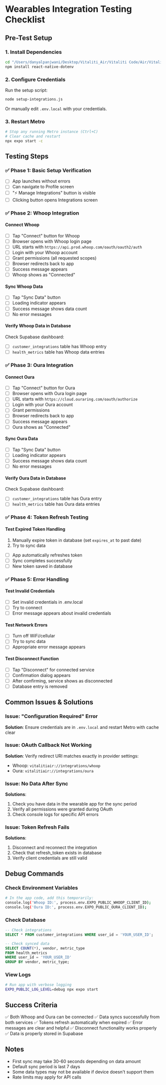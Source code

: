 # Wearables Integration Testing Checklist

## Pre-Test Setup

### 1. Install Dependencies
```bash
cd "/Users/danyalpanjwani/Desktop/Vitaliti_Air/Vitaliti Code/Air/Vitaliti-Air-App"
npm install react-native-dotenv
```

### 2. Configure Credentials
Run the setup script:
```bash
node setup-integrations.js
```
Or manually edit `.env.local` with your credentials.

### 3. Restart Metro
```bash
# Stop any running Metro instance (Ctrl+C)
# Clear cache and restart
npx expo start -c
```

## Testing Steps

### ✅ Phase 1: Basic Setup Verification

- [ ] App launches without errors
- [ ] Can navigate to Profile screen
- [ ] "⚡ Manage Integrations" button is visible
- [ ] Clicking button opens Integrations screen

### ✅ Phase 2: Whoop Integration

#### Connect Whoop
- [ ] Tap "Connect" button for Whoop
- [ ] Browser opens with Whoop login page
- [ ] URL starts with `https://api.prod.whoop.com/oauth/oauth2/auth`
- [ ] Login with your Whoop account
- [ ] Grant permissions (all requested scopes)
- [ ] Browser redirects back to app
- [ ] Success message appears
- [ ] Whoop shows as "Connected"

#### Sync Whoop Data
- [ ] Tap "Sync Data" button
- [ ] Loading indicator appears
- [ ] Success message shows data count
- [ ] No error messages

#### Verify Whoop Data in Database
Check Supabase dashboard:
- [ ] `customer_integrations` table has Whoop entry
- [ ] `health_metrics` table has Whoop data entries

### ✅ Phase 3: Oura Integration

#### Connect Oura
- [ ] Tap "Connect" button for Oura
- [ ] Browser opens with Oura login page
- [ ] URL starts with `https://cloud.ouraring.com/oauth/authorize`
- [ ] Login with your Oura account
- [ ] Grant permissions
- [ ] Browser redirects back to app
- [ ] Success message appears
- [ ] Oura shows as "Connected"

#### Sync Oura Data
- [ ] Tap "Sync Data" button
- [ ] Loading indicator appears
- [ ] Success message shows data count
- [ ] No error messages

#### Verify Oura Data in Database
Check Supabase dashboard:
- [ ] `customer_integrations` table has Oura entry
- [ ] `health_metrics` table has Oura data entries

### ✅ Phase 4: Token Refresh Testing

#### Test Expired Token Handling
1. Manually expire token in database (set `expires_at` to past date)
2. Try to sync data
- [ ] App automatically refreshes token
- [ ] Sync completes successfully
- [ ] New token saved in database

### ✅ Phase 5: Error Handling

#### Test Invalid Credentials
- [ ] Set invalid credentials in .env.local
- [ ] Try to connect
- [ ] Error message appears about invalid credentials

#### Test Network Errors
- [ ] Turn off WiFi/cellular
- [ ] Try to sync data
- [ ] Appropriate error message appears

#### Test Disconnect Function
- [ ] Tap "Disconnect" for connected service
- [ ] Confirmation dialog appears
- [ ] After confirming, service shows as disconnected
- [ ] Database entry is removed

## Common Issues & Solutions

### Issue: "Configuration Required" Error
**Solution**: Ensure credentials are in `.env.local` and restart Metro with cache clear

### Issue: OAuth Callback Not Working
**Solution**: Verify redirect URI matches exactly in provider settings:
- Whoop: `vitalitiair://integrations/whoop`
- Oura: `vitalitiair://integrations/oura`

### Issue: No Data After Sync
**Solutions**:
1. Check you have data in the wearable app for the sync period
2. Verify all permissions were granted during OAuth
3. Check console logs for specific API errors

### Issue: Token Refresh Fails
**Solutions**:
1. Disconnect and reconnect the integration
2. Check that refresh_token exists in database
3. Verify client credentials are still valid

## Debug Commands

### Check Environment Variables
```bash
# In the app code, add this temporarily:
console.log('Whoop ID:', process.env.EXPO_PUBLIC_WHOOP_CLIENT_ID);
console.log('Oura ID:', process.env.EXPO_PUBLIC_OURA_CLIENT_ID);
```

### Check Database
```sql
-- Check integrations
SELECT * FROM customer_integrations WHERE user_id = 'YOUR_USER_ID';

-- Check synced data
SELECT COUNT(*), vendor, metric_type 
FROM health_metrics 
WHERE user_id = 'YOUR_USER_ID'
GROUP BY vendor, metric_type;
```

### View Logs
```bash
# Run app with verbose logging
EXPO_PUBLIC_LOG_LEVEL=debug npx expo start
```

## Success Criteria

✅ Both Whoop and Oura can be connected
✅ Data syncs successfully from both services
✅ Tokens refresh automatically when expired
✅ Error messages are clear and helpful
✅ Disconnect functionality works properly
✅ Data is properly stored in Supabase

## Notes

- First sync may take 30-60 seconds depending on data amount
- Default sync period is last 7 days
- Some data types may not be available if device doesn't support them
- Rate limits may apply for API calls